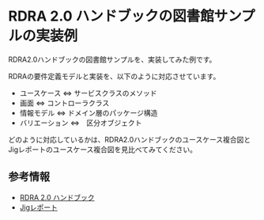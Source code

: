 # RDRA 2.0 ハンドブックの図書館サンプルの実装例

RDRA2.0ハンドブックの図書館サンプルを、実装してみた例です。

RDRAの要件定義モデルと実装を、以下のように対応させています。

* ユースケース ⇔ サービスクラスのメソッド
* 画面 ⇔ コントローラクラス
* 情報モデル ⇔ ドメイン層のパッケージ構造
* バリエーション ⇔　区分オブジェクト

どのように対応しているかは、RDRA2.0ハンドブックのユースケース複合図とJigレポートのユースケース複合図を見比べてみてください。

## 参考情報

* [RDRA 2.0 ハンドブック](https://www.amazon.co.jp/RDRA2-0-%E3%83%8F%E3%83%B3%E3%83%89%E3%83%96%E3%83%83%E3%82%AF-%E8%BB%BD%E3%81%8F%E6%9F%94%E8%BB%9F%E3%81%A7%E7%B2%BE%E5%BA%A6%E3%81%AE%E9%AB%98%E3%81%84%E8%A6%81%E4%BB%B6%E5%AE%9A%E7%BE%A9%E3%81%AE%E3%83%A2%E3%83%87%E3%83%AA%E3%83%B3%E3%82%B0%E6%89%8B%E6%B3%95-%E7%A5%9E%E5%B4%8E%E5%96%84%E5%8F%B8-ebook/dp/B07STQZFBX/ref=sr_1_1?__mk_ja_JP=%E3%82%AB%E3%82%BF%E3%82%AB%E3%83%8A&keywords=rdra2.0&qid=1585531997&sr=8-1)
* [Jigレポート](https://github.com/dddjava/jig)